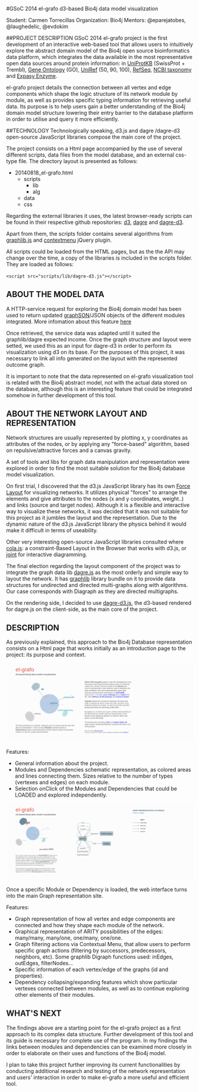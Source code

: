 #GSoC 2014  el-grafo
d3-based Bio4j data model visualization

Student: Carmen Torrecillas
Organization: Bio4j
Mentors: @eparejatobes, @laughedelic, @evdokim


##PROJECT DESCRIPTION
GSoC 2014 el-grafo project is the first development of an interactive web-based tool that allows users to intuitively explore the abstract domain model of the Bio4j open source bioinformatics data platform, which integrates the data available in the most representative open data sources around protein information: in [UniProtKB](http://www.uniprot.org/help/uniprotkb) (SwissProt + Trembl), [Gene Ontology](http://geneontology.org) (GO), [UniRef](http://www.uniprot.org/help/uniref) (50, 90, 100), [RefSeq](http://www.ncbi.nlm.nih.gov/refseq), [NCBI taxonomy](http://www.ncbi.nlm.nih.gov/taxonomy) and [Expasy Enzyme](http://enzyme.expasy.org). 

el-grafo project details the connection between all vertex and edge components which shape the logic structure of its network module by module, as well as provides specific typing information for retrieving useful data. Its purpose is to help users gain a better understanding of the Bio4j domain model structure lowering their entry barrier to the database platform in order to utilise and query it more efficiently.



##TECHNOLOGY
Technologically speaking, d3.js and dagre /dagre-d3 open-source JavaScript libraries compose the main core of the project.

The project consists on a Html page accompanied by the use of several different scripts, data files from the model database, and an external css-type file. The directory layout is presented as follows:

- 20140818_el-grafo.html
    - scripts
        + lib
        + alg
    - data
    - css

Regarding the external libraries it uses, the latest browser-ready scripts can be found in their respective github repositories: [d3](https://github.com/mbostock/d3), [dagre](https://github.com/cpettitt/dagre) and [dagre-d3](https://github.com/cpettitt/dagre).

Apart from them, the scripts folder contains several algorithms from [graphlib.js](https://github.com/cpettitt/graphlib) and [contextmenu](http://www.trendskitchens.co.nz/jquery/contextmenu/) jQuery plugin.

All scripts could be loaded from the HTML pages, but as the  the API may change over the time, a copy of the libraries is included in the scripts folder. They are loaded as follows:

`<script src="scripts/lib/dagre-d3.js"></script>`



## ABOUT THE MODEL DATA

A HTTP-service request for exploring the Bio4j domain model has been used to return updated [graphSON](https://github.com/thinkaurelius/faunus/wiki/GraphSON-Format)/JSON objects of the different modules integrated. More infomation about this feature [here](https://github.com/bio4j/model-service)

Once retrieved, the service data was adapted until it suited the graphlib/dagre expected income. Once the graph structure and layout were setted, we  used this as an input for dagre-d3 in order to perform its visualization using d3 on its base. For the purposes of this project, it was necessary to link all info generated on the layout with the represented outcome graph.

It is important to note that the data represented on el-grafo visualization tool is related with the Bio4j abstract model, not with the actual data stored on the database, although this is an interesting feature that could be integrated somehow in further development of this tool.



## ABOUT THE NETWORK LAYOUT AND REPRESENTATION

Network structures are usually represented by plotting x, y coordinates as attributes of the nodes, or by applying any "force-based" algorithm, based on repulsive/attractive forces and a canvas gravity. 

A set of tools and libs for graph data manipulation and representation were explored in order to find the most suitable solution for the Bio4j database model visualization.

On first trial, I discovered that the d3.js JavaScript library has its own [Force Layout](https://github.com/mbostock/d3/wiki/Force-Layout) for visualizing networks. It utilizes physical "forces" to arrange the elements and give attributes to the nodes (x and y coordinates, weight..) and links (source and target nodes). Although it is a flexible and interactive way to visualize these networks, it was decided that it was not suitable for this project as it jumbles the layout and the representation. 
Due to the dynamic nature of the d3.js JavaScript library the physics behind it would make it difficult in terms of useability.

Other very interesting open-source JavaScript libraries consulted where [cola.js](http://marvl.infotech.monash.edu/webcola): a constraint-Based Layout in the Browser that works with d3.js, or [joint](https://github.com/DavidDurman/joint) for interactive diagramming.

The final election regarding the layout component of the project was to integrate the graph data lib [dagre.js](https://github.com/cpettitt/dagre) as the most orderly and simple way to layout the network. It has [graphlib](https://github.com/cpettitt/graphlib) library bundle on it to provide data structures for undirected and directed multi-graphs along with algorithms. Our case corresponds with Diagraph as they are directed multigraphs. 

On the rendering side, I decided to use [dagre-d3.js](https://github.com/cpettitt/dagre-d3), the d3-based rendered for dagre.js on the client-side, as 
the main core of the project.



## DESCRIPTION

As previously explained, this approach to the Bio4j Database representation consists on a Html page that works initially as an introduction page to the project: its purpose and context.

![alt tag](https://raw.githubusercontent.com/bio4j/el-grafo/master/test/docs/Screenshot%20from%202014-08-19%2002:09:12.png)


Features:

- General information about the project.
- Modules and Dependencies schematic representation, as colored areas and lines connecting them. Sizes relative to the number of types (vertexes and edges) on each module. 
- Selection onClick of the Modules and Dependencies that could be LOADED and explored independently.

![alt tag](https://raw.githubusercontent.com/bio4j/el-grafo/master/test/docs/Screenshot%20from%202014-08-19%2002:09:34.png)

Once a specific Module or Dependency is loaded, the web interface turns into the main Graph representation site.

Features:

- Graph representation of how all vertex and edge components are connected and how they shape each module of the network.
- Graphical representation of ARITY possibilities of the edges: many/many, many/one, one/many, one/one.
- Graph filtering actions via Contextual Menu, that allow users to perform specific graph actions (filtering by successors, predecessors, neighbors, etc). Some graphlib Digraph functions used: inEdges, outEdges, filterNodes...
- Specific information of each vertex/edge of the graphs (id and properties).
- Dependency collapsing/expanding features which show particular vertexes connected between modules, as well as to continue exploring other elements of their modules. 



## WHAT'S NEXT
The findings above are a starting point for the el-grafo project as a first approach to its complex data structure. Further development of this tool and its guide is necessary for complete use of the program. In my findings the links between modules and dependencies can be examined more closely in order to elaborate on their uses and functions of the Bio4j model.

I plan to take this project further improving its current functionalities by conducting additional research and testing of the network representation and users' interaction in order to make el-grafo a more useful and efficient tool. 

